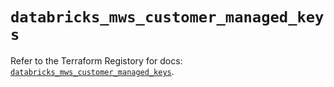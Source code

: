 # `databricks_mws_customer_managed_keys`

Refer to the Terraform Registory for docs: [`databricks_mws_customer_managed_keys`](https://www.terraform.io/docs/providers/databricks/r/mws_customer_managed_keys).
